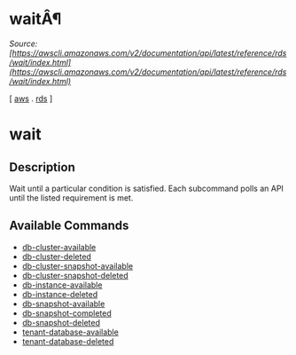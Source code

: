 # waitÂ¶

*Source: [https://awscli.amazonaws.com/v2/documentation/api/latest/reference/rds/wait/index.html](https://awscli.amazonaws.com/v2/documentation/api/latest/reference/rds/wait/index.html)*

[ [aws](https://awscli.amazonaws.com/v2/documentation/api/latest/reference/index.html#cli-aws) . [rds](https://awscli.amazonaws.com/v2/documentation/api/latest/reference/rds/index.html#cli-aws-rds) ]

# wait

## Description

Wait until a particular condition is satisfied. Each subcommand polls an API until the listed requirement is met.

## Available Commands

- [db-cluster-available](https://awscli.amazonaws.com/v2/documentation/api/latest/reference/rds/wait/db-cluster-available.html)
- [db-cluster-deleted](https://awscli.amazonaws.com/v2/documentation/api/latest/reference/rds/wait/db-cluster-deleted.html)
- [db-cluster-snapshot-available](https://awscli.amazonaws.com/v2/documentation/api/latest/reference/rds/wait/db-cluster-snapshot-available.html)
- [db-cluster-snapshot-deleted](https://awscli.amazonaws.com/v2/documentation/api/latest/reference/rds/wait/db-cluster-snapshot-deleted.html)
- [db-instance-available](https://awscli.amazonaws.com/v2/documentation/api/latest/reference/rds/wait/db-instance-available.html)
- [db-instance-deleted](https://awscli.amazonaws.com/v2/documentation/api/latest/reference/rds/wait/db-instance-deleted.html)
- [db-snapshot-available](https://awscli.amazonaws.com/v2/documentation/api/latest/reference/rds/wait/db-snapshot-available.html)
- [db-snapshot-completed](https://awscli.amazonaws.com/v2/documentation/api/latest/reference/rds/wait/db-snapshot-completed.html)
- [db-snapshot-deleted](https://awscli.amazonaws.com/v2/documentation/api/latest/reference/rds/wait/db-snapshot-deleted.html)
- [tenant-database-available](https://awscli.amazonaws.com/v2/documentation/api/latest/reference/rds/wait/tenant-database-available.html)
- [tenant-database-deleted](https://awscli.amazonaws.com/v2/documentation/api/latest/reference/rds/wait/tenant-database-deleted.html)